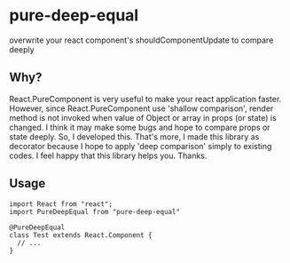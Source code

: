 # pure-deep-equal
overwrite your react component's shouldComponentUpdate to compare deeply

## Why?
React.PureComponent is very useful to make your react application faster. 
However, since React.PureComponent use 'shallow comparison', render method is not invoked when value of Object or array in props (or state) is changed.
I think it may make some bugs and hope to compare props or state deeply.
So, I developed this. That's more, I made this library as decorator because I hope to apply 'deep comparison' simply to existing codes.
I feel happy that this library helps you. Thanks.

## Usage
```
import React from "react";
import PureDeepEqual from "pure-deep-equal"

@PureDeepEqual
class Test extends React.Component {
  // ...
}
```
